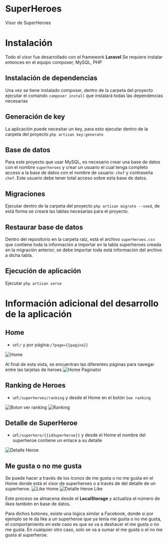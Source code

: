 # SuperHeroes
Visor de SuperHeroes

# Instalación
Todo el visor fue desarrollado con el framework **Laravel**
Se requiere instalar entonces en el equipo composer, MySQL, PHP

## Instalación de dependencias
Una vez se tiene instalado composer, dentro de la carpeta del proyecto ejecutar el comando `composer install` que instalará todas las dependencias necesarias

## Generación de key
La aplicación puede necesitar un key, para esto ejecutar dentro de la carpeta del proyecto `php artisan key:generate`

## Base de datos
Para este proyecto que usar MySQL, es necesario crear una base de datos con el nombre `superheroes` y crear un usuario el cual tenga completo acceso a la base de datos con el nombre de usuario: `chef` y contraseña `chef`. Este usuario debe tener total acceso sobre esta base de datos.

## Migraciones 
Ejecutar dentro de la carpeta del proyecto `php artisan migrate --seed`, de está forma se creará las tablas necesarias para el proyecto.

## Restaurar base de datos
Dentro del repositorio en la carpeta raíz, está el archivo `superheroes.csv` que contiene toda la información a importar en la tabla superheroes creada en la migración anterior, se debe importar toda está información del archivo a dicha tabla.

## Ejecución de aplicación
 
Ejecutar `php artisan serve`

# Información adicional del desarrollo de la aplicación

## Home
- url:`/` y por página:`/?page={{pagina}}`

![Home](imagesReadme/home.png)

Al final de esta vista, se encuentran las diferentes páginas para navegar entre las tarjetas de heroes
![Home Paginator](imagesReadme/HomePaginator.png)

## Ranking de Heroes
- url:`/superheroes/ranking` y desde el Home en el botón `See ranking` 

![Boton ver ranking](imagesReadme/botonSeeRanking.png)
![Ranking](imagesReadme/ranking.png)

## Detalle de SuperHeroe
- url:`/superhero/{{idSuperheroe}}` y desde el Home el nombre del superheroe contiene un enlace a su detalle 

![Detalle Heroe](imagesReadme/detalleHeroe.png)

## Me gusta o no me gusta

Se puede hacer a través de los iconos de me gusta o no me gusta en el Home donde está el visor de superheroes o a través de del detalle de un superheroe.
![Like Home](imagesReadme/likeHome.png)
![Detalle Heroe Like](imagesReadme/detalleHeroeLike.png)

Este proceso se almacena desde el **LocalStorage** y actualiza el número de likes también en base de datos.

Para dichos botones, existe una lógica similar a Facebook, donde si por ejemplo se le da like a un superheroe que ya tenía me gusta o no me gusta, el comportamiento en este caso es que se va a deshacer el me gusta o no me gusta. En cualquier otro caso, solo se va a sumar el me gusta o el no me gusta al superheroe.